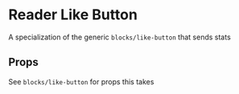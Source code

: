 # Reader Like Button

A specialization of the generic `blocks/like-button` that sends stats

## Props

See `blocks/like-button` for props this takes
